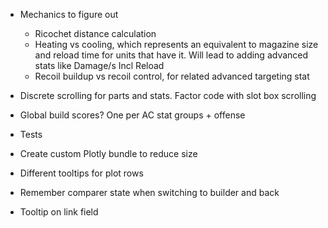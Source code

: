 * Mechanics to figure out
	* Ricochet distance calculation
	* Heating vs cooling, which represents an equivalent to magazine size and reload time for
	  units that have it. Will lead to adding advanced stats like Damage/s Incl Reload
	* Recoil buildup vs recoil control, for related advanced targeting stat
* Discrete scrolling for parts and stats. Factor code with slot box scrolling
* Global build scores? One per AC stat groups + offense
* Tests
* Create custom Plotly bundle to reduce size

* Different tooltips for plot rows
* Remember comparer state when switching to builder and back
* Tooltip on link field